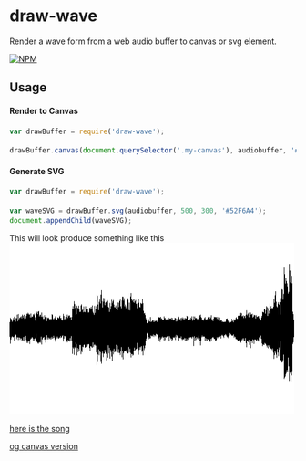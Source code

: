 # draw-wave

Render a wave form from a web audio buffer to canvas or svg element.

[![NPM](https://nodei.co/npm/draw-wave.png?downloads=true)](https://npmjs.org/package/draw-wave)

## Usage

#### Render to Canvas
``` javascript
var drawBuffer = require('draw-wave');

drawBuffer.canvas(document.querySelector('.my-canvas'), audiobuffer, '#52F6A4');
```

#### Generate SVG
``` javascript
var drawBuffer = require('draw-wave');

var waveSVG = drawBuffer.svg(audiobuffer, 500, 300, '#52F6A4');
document.appendChild(waveSVG);
```
This will look produce something like this
![](./girlfriend.png)

[here is the song](https://www.youtube.com/watch?v=GWMCSimyD6I)

[og canvas version](https://github.com/cwilso/Audio-Buffer-Draw)
